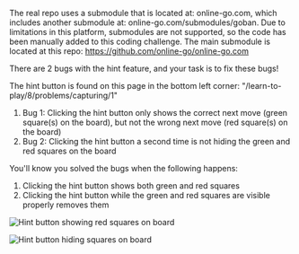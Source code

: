The real repo uses a submodule that is located at: online-go.com, which includes another submodule at: online-go.com/submodules/goban. Due to limitations in this platform, submodules are not supported, so the code has been manually added to this coding challenge. The main submodule is located at this repo: https://github.com/online-go/online-go.com

There are 2 bugs with the hint feature, and your task is to fix these bugs!

The hint button is found on this page in the bottom left corner: "/learn-to-play/8/problems/capturing/1"

1. Bug 1: Clicking the hint button only shows the correct next move (green square(s) on the board), but not the wrong next move (red square(s) on the board)
2. Bug 2: Clicking the hint button a second time is not hiding the green and red squares on the board

You'll know you solved the bugs when the following happens:

1. Clicking the hint button shows both green and red squares
2. Clicking the hint button while the green and red squares are visible properly removes them

![Hint button showing red squares on board](https://github.com/ScriabinOp8No12/hint-button-bug-11xdev/blob/main/Hint%20button%20annotation%20describing%20red%20square%20showing%20up%20as%20well%205_31_2025.png)

![Hint button hiding squares on board](https://github.com/ScriabinOp8No12/hint-button-bug-11xdev/blob/main/Hint%20button%20annotation%20hiding%20squares%20on%20board%205_31_2025.png)